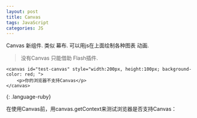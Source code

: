 ```yaml
---
layout: post
title: Canvas
tags: JavaScript
categories: JS
---
```


Canvas 新组件. 类似 幕布. 可以用js在上面绘制各种图表 动画.
> 没有Canvas 只能借助 Flash插件.


~~~
<canvas id="test-canvas" style="width:200px, height:100px; background-color: red; ">
    <p>你的浏览器不支持Canvas</p>
</canvas>
~~~
{: .language-ruby}

在使用Canvas前，用canvas.getContext来测试浏览器是否支持Canvas：